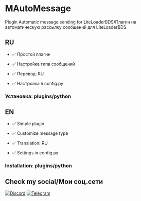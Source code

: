 # MAutoMessage
Plugin Automatic message sending for LiteLoaderBDS/Плагин на автоматическую рассылку сообщений для LiteLoaderBDS

RU
---

- ✅ Простой плагин
- ✅ Настройка типа сообщений
- ✅ Перевод: RU

- ✅ Настройка в config.py

### Установка: plugins/python

EN
---

- ✅ Simple plugin
- ✅ Customize message type
- ✅ Translation: RU

- ✅ Settings in config.py

### Installation: plugins/python

## Check my social/Мои соц.сети
[![Discord](https://img.shields.io/badge/Discord-090909.svg?style=for-the-badge&logo=discord&logoColor=white)](https://discordapp.com/users/535131587524952087/)
[![Telegram](https://img.shields.io/badge/Telegram-090909?style=for-the-badge&logo=telegram&logoColor=white)](https://t.me/mipa_senpai)
